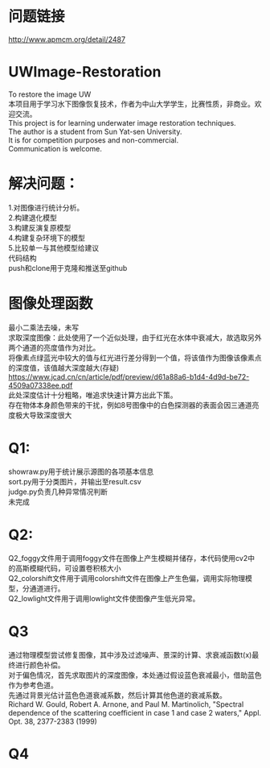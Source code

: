 # 问题链接
http://www.apmcm.org/detail/2487
# UWImage-Restoration
To restore the image UW<br>
本项目用于学习水下图像恢复技术，作者为中山大学学生，比赛性质，非商业。欢迎交流。<br>
This project is for learning underwater image restoration techniques.<br>
The author is a student from Sun Yat-sen University. <br>
It is for competition purposes and non-commercial. <br>
Communication is welcome.<br>
# 解决问题：
1.对图像进行统计分析。<br>
2.构建退化模型<br>
3.构建反演复原模型<br>
4.构建复杂环境下的模型<br>
5.比较单一与其他模型给建议<br>
代码结构  
push和clone用于克隆和推送至github
# 图像处理函数
最小二乘法去噪，未写<br>
求取深度图像：此处使用了一个近似处理，由于红光在水体中衰减大，故选取另外两个通道的亮度值作为对比。<br>
将像素点绿蓝光中较大的值与红光进行差分得到一个值，将该值作为图像该像素点的深度值，该值越大深度越大(存疑)<br>
https://www.jcad.cn/cn/article/pdf/preview/d61a88a6-b1d4-4d9d-be72-4509a07338ee.pdf<br>
此处深度估计十分粗略，唯追求快速计算方出此下策。<br>
存在物体本身颜色带来的干扰，例如8号图像中的白色探测器的表面会因三通道亮度极大导致深度很大<br>

# Q1:  
showraw.py用于统计展示源图的各项基本信息<br>
sort.py用于分类图片，并输出至result.csv<br>
judge.py负责几种异常情况判断<br>
未完成<br>
# Q2:  
Q2_foggy文件用于调用foggy文件在图像上产生模糊并储存，本代码使用cv2中的高斯模糊代码，可设置卷积核大小<br>
Q2_colorshift文件用于调用colorshift文件在图像上产生色偏，调用实际物理模型，分通道进行。<br>
Q2_lowlight文件用于调用lowlight文件使图像产生低光异常。<br>
# Q3
通过物理模型尝试修复图像，其中涉及过滤噪声、景深的计算、求衰减函数t(x)最终进行颜色补偿。<br>
对于偏色情况，首先求取图片的深度图像，本处通过假设蓝色衰减最小，借助蓝色作为参考色道。<br>
先通过背景光估计蓝色色道衰减系数，然后计算其他色道的衰减系数。<br>
Richard W. Gould, Robert A. Arnone, and Paul M. Martinolich, "Spectral dependence of the scattering coefficient in case 1 and case 2 waters," Appl. Opt. 38, 2377-2383 (1999)<br>

# Q4


